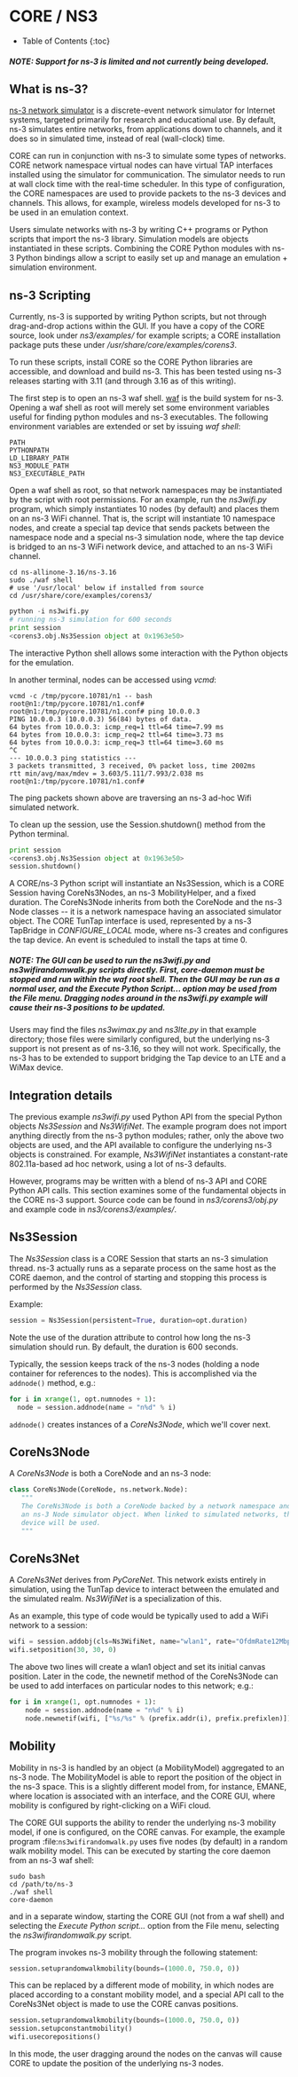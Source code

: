 # CORE / NS3

* Table of Contents
{:toc}

##### *NOTE:* Support for ns-3 is limited and not currently being developed.

## What is ns-3?

[ns-3 network simulator](http://www.nsnam.org) is a discrete-event network simulator for Internet systems, targeted primarily for research and educational use. By default, ns-3 simulates entire networks, from applications down to channels, and it does so in simulated time, instead of real (wall-clock) time.

CORE can run in conjunction with ns-3 to simulate some types of networks.  CORE network namespace virtual nodes can have virtual TAP interfaces installed using the simulator for communication. The simulator needs to run at wall clock time with the real-time scheduler.  In this type of configuration, the CORE namespaces are used to provide packets to the ns-3 devices and channels. This allows, for example, wireless models developed for ns-3 to be used in an emulation context.

Users simulate networks with ns-3 by writing C++ programs or Python scripts that import the ns-3 library. Simulation models are objects instantiated in these scripts. Combining the CORE Python modules with ns-3 Python bindings allow a script to easily set up and manage an emulation + simulation environment.

## ns-3 Scripting

Currently, ns-3 is supported by writing Python scripts, but not through drag-and-drop actions within the GUI. If you have a copy of the CORE source, look under *ns3/examples/* for example scripts; a CORE installation package puts these under */usr/share/core/examples/corens3*.

To run these scripts, install CORE so the CORE Python libraries are accessible, and download and build ns-3. This has been tested using ns-3 releases starting with 3.11 (and through 3.16 as of this writing).  

The first step is to open an ns-3 waf shell. [waf](http://code.google.com/p/waf/) is the build system for ns-3. Opening a waf shell as root will merely set some environment variables useful for finding python modules and ns-3 executables.  The following environment variables are extended or set by issuing *waf shell*:

```shell
PATH
PYTHONPATH
LD_LIBRARY_PATH
NS3_MODULE_PATH
NS3_EXECUTABLE_PATH
```

Open a waf shell as root, so that network namespaces may be instantiated by the script with root permissions.  For an example, run the *ns3wifi.py* program, which simply instantiates 10 nodes (by default) and places them on an ns-3 WiFi channel.  That is, the script will instantiate 10 namespace nodes, and create a special tap device that sends packets between the namespace node and a special ns-3 simulation node, where the tap device is bridged to an ns-3 WiFi network device, and attached to an ns-3 WiFi channel.  

```shell
cd ns-allinone-3.16/ns-3.16
sudo ./waf shell
# use '/usr/local' below if installed from source
cd /usr/share/core/examples/corens3/
```

```python
python -i ns3wifi.py
# running ns-3 simulation for 600 seconds
print session
<corens3.obj.Ns3Session object at 0x1963e50>
```
  
The interactive Python shell allows some interaction with the Python objects for the emulation.

In another terminal, nodes can be accessed using *vcmd*:

```shell
vcmd -c /tmp/pycore.10781/n1 -- bash
root@n1:/tmp/pycore.10781/n1.conf#
root@n1:/tmp/pycore.10781/n1.conf# ping 10.0.0.3
PING 10.0.0.3 (10.0.0.3) 56(84) bytes of data.
64 bytes from 10.0.0.3: icmp_req=1 ttl=64 time=7.99 ms
64 bytes from 10.0.0.3: icmp_req=2 ttl=64 time=3.73 ms
64 bytes from 10.0.0.3: icmp_req=3 ttl=64 time=3.60 ms
^C
--- 10.0.0.3 ping statistics ---
3 packets transmitted, 3 received, 0% packet loss, time 2002ms
rtt min/avg/max/mdev = 3.603/5.111/7.993/2.038 ms
root@n1:/tmp/pycore.10781/n1.conf# 
```
  
The ping packets shown above are traversing an ns-3 ad-hoc Wifi simulated network.

To clean up the session, use the Session.shutdown() method from the Python terminal.

```python
print session
<corens3.obj.Ns3Session object at 0x1963e50>
session.shutdown()
```

A CORE/ns-3 Python script will instantiate an Ns3Session, which is a CORE Session having CoreNs3Nodes, an ns-3 MobilityHelper, and a fixed duration. The CoreNs3Node inherits from both the CoreNode and the ns-3 Node classes -- it is a network namespace having an associated simulator object. The CORE TunTap interface is used, represented by a ns-3 TapBridge in *CONFIGURE_LOCAL* mode, where ns-3 creates and configures the tap device. An event is scheduled to install the taps at time 0.

##### *NOTE:* The GUI can be used to run the *ns3wifi.py* and *ns3wifirandomwalk.py* scripts directly. First, *core-daemon* must be stopped and run within the waf root shell. Then the GUI may be run as a normal user, and the *Execute Python Script...* option may be used from the *File* menu. Dragging nodes around in the *ns3wifi.py* example will cause their ns-3 positions to be updated.

Users may find the files *ns3wimax.py* and *ns3lte.py* in that example directory; those files were similarly configured, but the underlying ns-3 support is not present as of ns-3.16, so they will not work. Specifically, the ns-3 has to be extended to support bridging the Tap device to an LTE and a WiMax device.

## Integration details

The previous example *ns3wifi.py* used Python API from the special Python objects *Ns3Session* and *Ns3WifiNet*.  The example program does not import anything directly from the ns-3 python modules; rather, only the above two objects are used, and the API available to configure the underlying ns-3 objects is constrained.  For example, *Ns3WifiNet* instantiates a constant-rate 802.11a-based ad hoc network, using a lot of ns-3 defaults.

However, programs may be written with a blend of ns-3 API and CORE Python API calls.  This section examines some of the fundamental objects in the CORE ns-3 support.  Source code can be found in *ns3/corens3/obj.py* and example code in *ns3/corens3/examples/*.

## Ns3Session

The *Ns3Session* class is a CORE Session that starts an ns-3 simulation thread.  ns-3 actually runs as a separate process on the same host as the CORE daemon, and the control of starting and stopping this process is performed by the *Ns3Session* class.

Example:

```python
session = Ns3Session(persistent=True, duration=opt.duration)
```

Note the use of the duration attribute to control how long the ns-3 simulation should run.  By default, the duration is 600 seconds.

Typically, the session keeps track of the ns-3 nodes (holding a node container for references to the nodes).  This is accomplished via the ```addnode()``` method, e.g.:

```python
for i in xrange(1, opt.numnodes + 1):
  node = session.addnode(name = "n%d" % i)
```

```addnode()``` creates instances of a *CoreNs3Node*, which we'll cover next.

## CoreNs3Node

A *CoreNs3Node* is both a CoreNode and an ns-3 node:

```python  
class CoreNs3Node(CoreNode, ns.network.Node):
   """
   The CoreNs3Node is both a CoreNode backed by a network namespace and
   an ns-3 Node simulator object. When linked to simulated networks, the TunTap
   device will be used.
   """
```

## CoreNs3Net

A *CoreNs3Net* derives from *PyCoreNet*.  This network exists entirely in simulation, using the TunTap device to interact between the emulated and the simulated realm.  *Ns3WifiNet* is a specialization of this.

As an example, this type of code would be typically used to add a WiFi network to a session:

```python
wifi = session.addobj(cls=Ns3WifiNet, name="wlan1", rate="OfdmRate12Mbps")
wifi.setposition(30, 30, 0)
```

The above two lines will create a wlan1 object and set its initial canvas position.  Later in the code, the newnetif method of the CoreNs3Node can be used to add interfaces on particular nodes to this network; e.g.:

```python
for i in xrange(1, opt.numnodes + 1):
    node = session.addnode(name = "n%d" % i)
    node.newnetif(wifi, ["%s/%s" % (prefix.addr(i), prefix.prefixlen)])
```

## Mobility

Mobility in ns-3 is handled by an object (a MobilityModel) aggregated to an ns-3 node.  The MobilityModel is able to report the position of the object in the ns-3 space.  This is a slightly different model from, for instance, EMANE, where location is associated with an interface, and the CORE GUI, where mobility is configured by right-clicking on a WiFi cloud.

The CORE GUI supports the ability to render the underlying ns-3 mobility model, if one is configured, on the CORE canvas.  For example, the example program :file:`ns3wifirandomwalk.py` uses five nodes (by default) in a random walk mobility model.  This can be executed by starting the core daemon from an ns-3 waf shell:

```shell
sudo bash
cd /path/to/ns-3
./waf shell
core-daemon
```

and in a separate window, starting the CORE GUI (not from a waf shell) and selecting the *Execute Python script...* option from the File menu, selecting the *ns3wifirandomwalk.py* script.

The program invokes ns-3 mobility through the following statement:

```python
session.setuprandomwalkmobility(bounds=(1000.0, 750.0, 0))
```

This can be replaced by a different mode of mobility, in which nodes are placed according to a constant mobility model, and a special API call to the CoreNs3Net object is made to use the CORE canvas positions.

```python
session.setuprandomwalkmobility(bounds=(1000.0, 750.0, 0))
session.setupconstantmobility()
wifi.usecorepositions()
```

In this mode, the user dragging around the nodes on the canvas will cause CORE to update the position of the underlying ns-3 nodes. 
